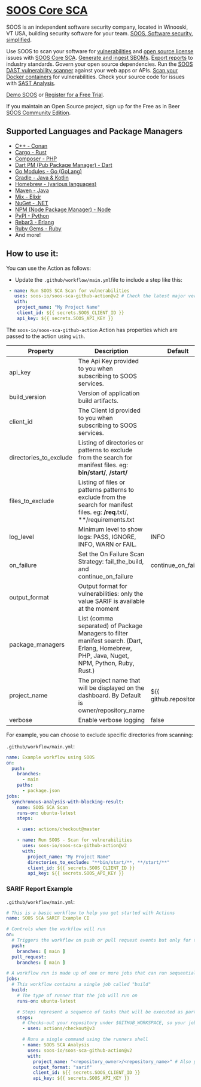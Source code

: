 # [SOOS Core SCA](https://soos.io/sca-product)

SOOS is an independent software security company, located in Winooski, VT USA, building security software for your team. [SOOS, Software security, simplified](https://soos.io).

Use SOOS to scan your software for [vulnerabilities](https://app.soos.io/research/vulnerabilities) and [open source license](https://app.soos.io/research/licenses) issues with [SOOS Core SCA](https://soos.io/products/sca). [Generate and ingest SBOMs](https://soos.io/products/sbom-manager). [Export reports](https://kb.soos.io/help/soos-reports-for-export) to industry standards. Govern your open source dependencies. Run the [SOOS DAST vulnerability scanner](https://soos.io/products/dast) against your web apps or APIs. [Scan your Docker containers](https://soos.io/products/containers) for vulnerabilities. Check your source code for issues with [SAST Analysis](https://soos.io/products/sast).

[Demo SOOS](https://app.soos.io/demo) or [Register for a Free Trial](https://app.soos.io/register).

If you maintain an Open Source project, sign up for the Free as in Beer [SOOS Community Edition](https://soos.io/products/community-edition).

## Supported Languages and Package Managers

* [C++ - Conan](https://conan.io/center/)
* [Cargo - Rust](https://doc.rust-lang.org/cargo/)
* [Composer - PHP](https://maven.apache.org/)
* [Dart PM (Pub Package Manager) - Dart](https://pub.dev/)
* [Go Modules - Go (GoLang)](https://pkg.go.dev/)
* [Gradle - Java & Kotlin](https://gradle.org/)
* [Homebrew - (various languages)](https://brew.sh/)
* [Maven - Java](https://maven.apache.org/)
* [Mix - Elixir](https://hexdocs.pm/mix/Mix.html)
* [NuGet - .NET](https://www.nuget.org/)
* [NPM (Node Package Manager) - Node](https://www.npmjs.com/)
* [PyPI - Python](https://pypi.org/)
* [Rebar3 - Erlang](https://rebar3.readme.io/docs/getting-started)
* [Ruby Gems - Ruby](https://rubygems.org/)
* And more!

## How to use it:

You can use the Action as follows:

- Update the `.github/workflow/main.yml`file to include a step like this:
```yaml
 - name: Run SOOS SCA Scan for vulnerabilities
   uses: soos-io/soos-sca-github-action@v2 # Check the latest major version here: https://github.com/marketplace/actions/soos-core-sca
   with:
    project_name: "My Project Name"
    client_id: ${{ secrets.SOOS_CLIENT_ID }}
    api_key: ${{ secrets.SOOS_API_KEY }}
```

The `soos-io/soos-sca-github-action` Action has properties which are passed to the action using `with`.

| Property                | Description                                                     | Default |
|-------------------------|-----------------------------------------------------------------|---------|
| api_key                 | The Api Key provided to you when subscribing to SOOS services. |  |
| build_version           | Version of application build artifacts. |  |
| client_id               | The Client Id provided to you when subscribing to SOOS services. |  |
| directories_to_exclude  | Listing of directories or patterns to exclude from the search for manifest files. eg: **bin/start/**, **/start/** |  |
| files_to_exclude        | Listing of files or patterns patterns to exclude from the search for manifest files. eg: **/req**.txt/, **/requirements.txt |  |
| log_level               | Minimum level to show logs: PASS, IGNORE, INFO, WARN or FAIL. | INFO |
| on_failure              | Set the On Failure Scan Strategy: fail_the_build, and continue_on_failure | continue_on_failure |
| output_format           | Output format for vulnerabilities: only the value SARIF is available at the moment |  |
| package_managers        | List (comma separated) of Package Managers to filter manifest search. (Dart, Erlang, Homebrew, PHP, Java, Nuget, NPM, Python, Ruby, Rust.) |  |
| project_name            | The project name that will be displayed on the dashboard. By Default is owner/repository_name | ${{ github.repository }} |
| verbose                 | Enable verbose logging | false |


For example, you can choose to exclude specific directories from scanning:

`.github/workflow/main.yml`:
```yaml
name: Example workflow using SOOS
on: 
  push:
    branches: 
      - main 
    paths:
      - package.json
jobs:
  synchronous-analysis-with-blocking-result:
    name: SOOS SCA Scan
    runs-on: ubuntu-latest
    steps:

    - uses: actions/checkout@master

    - name: Run SOOS - Scan for vulnerabilities
      uses: soos-io/soos-sca-github-action@v2
      with:
        project_name: "My Project Name"
        directories_to_exclude: "**bin/start/**, **/start/**"
        client_id: ${{ secrets.SOOS_CLIENT_ID }}
        api_key: ${{ secrets.SOOS_API_KEY }}
```

### SARIF Report Example

`.github/workflow/main.yml`:
``` yaml
# This is a basic workflow to help you get started with Actions
name: SOOS SCA SARIF Example CI

# Controls when the workflow will run
on:
  # Triggers the workflow on push or pull request events but only for the main branch
  push:
    branches: [ main ]
  pull_request:
    branches: [ main ]

# A workflow run is made up of one or more jobs that can run sequentially or in parallel
jobs:
  # This workflow contains a single job called "build"
  build:
    # The type of runner that the job will run on
    runs-on: ubuntu-latest

    # Steps represent a sequence of tasks that will be executed as part of the job
    steps:
      # Checks-out your repository under $GITHUB_WORKSPACE, so your job can access it
      - uses: actions/checkout@v3

      # Runs a single command using the runners shell
      - name: SOOS SCA Analysis
        uses: soos-io/soos-sca-github-action@v2
        with:
          project_name: "<repository_owner>/<repository_name>" # Also you can use the var ${{ github.repository }}
          output_format: "sarif"
          client_id: ${{ secrets.SOOS_CLIENT_ID }}
          api_key: ${{ secrets.SOOS_API_KEY }}
```
